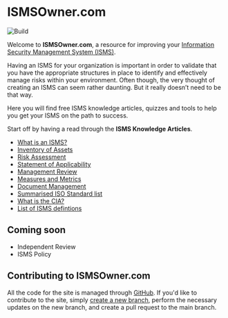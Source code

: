 # ISMSOwner.com

![Build](https://github.com/massyn/ismsowner.com/actions/workflows/blank.yml/badge.svg)

Welcome to **ISMSOwner.com**, a resource for improving your [Information Security Management System (ISMS)](what-is-an-isms.md).

Having an ISMS for your organization is important in order to validate that you have the appropriate structures in place to identify and effectively manage risks within your environment. Often though, the very thought of creating an ISMS can seem rather daunting. But it really doesn’t need to be that way.

Here you will find free ISMS knowledge articles, quizzes and tools to help you get your ISMS on the path to success.

Start off by having a read through the **ISMS Knowledge Articles**.

* [What is an ISMS?](what-is-an-isms.md)
* [Inventory of Assets](inventory-of-assets.md)
* [Risk Assessment](risk-assessment.md)
* [Statement of Applicability](statement-of-applicability.md)
* [Management Review](management-review.md)
* [Measures and Metrics](measures-and-metrics.md)
* [Document Management](document-management.md)
* [Summarised ISO Standard list](isms-iso-standards-summarised-list.md)
* [What is the CIA?](what-is-the-cia-in-the-isms.md)
* [List of ISMS defintions](isms-list-of-definitions.md)

## Coming soon

* Independent Review
* ISMS Policy

## Contributing to **ISMSOwner.com**

All the code for the site is managed through [GitHub](https://github.com/massyn/ismsowner.com).  If you'd like to contribute to the site, simply [create a new branch](https://docs.github.com/en/desktop/contributing-and-collaborating-using-github-desktop/making-changes-in-a-branch/managing-branches), perform the necessary updates on the new branch, and create a pull request to the main branch.
